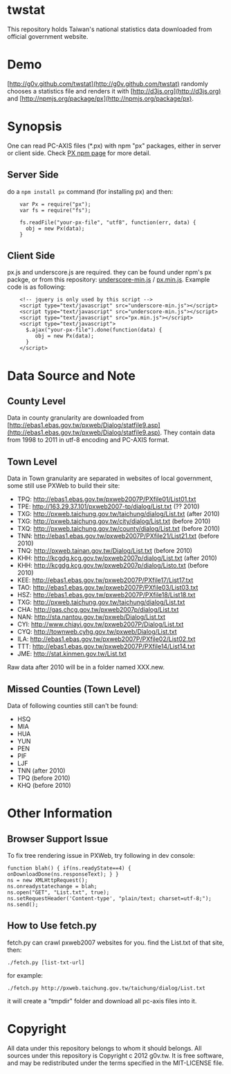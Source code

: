 twstat
======

This repository holds Taiwan's national statistics data downloaded from official government website.

Demo
========

[http://g0v.github.com/twstat](http://g0v.github.com/twstat) randomly chooses a statistics file and renders it with [http://d3js.org](http://d3js.org) and [http://npmjs.org/package/px](http://npmjs.org/package/px).


Synopsis
========

One can read PC-AXIS files (*.px) with npm "px" packages, either in server or client side. Check [PX npm page](http://npmjs.org/package/px) for more detail.

Server Side
--------

do a `npm install px` command (for installing px) and then: 

        var Px = require("px");
        var fs = require("fs");
        
        fs.readFile("your-px-file", "utf8", function(err, data) {
          obj = new Px(data);
        }

Client Side
--------------

px.js and underscore.js are required. they can be found under npm's px packge, or from this repository: [underscore-min.js](http://g0v.github.com/twstat/js/underscore-min.js) / [px.min.js](http://g0v.github.com/twstat/js/px.min.js). Example code is as following:

        <!-- jquery is only used by this script -->
        <script type="text/javascript" src="underscore-min.js"></script>
        <script type="text/javascript" src="underscore-min.js"></script>
        <script type="text/javascript" src="px.min.js"></script>
        <script type="text/javascript">
          $.ajax("your-px-file").done(function(data) {
             obj = new Px(data);
          }
        </script>

Data Source and Note
=======================

County Level
-----------------------
Data in county granularity are downloaded from [http://ebas1.ebas.gov.tw/pxweb/Dialog/statfile9.asp](http://ebas1.ebas.gov.tw/pxweb/Dialog/statfile9.asp). They contain data from 1998 to 2011 in utf-8 encoding and PC-AXIS format.

Town Level
-----------------------
Data in Town granularity are separated in websites of local government, some still use PXWeb to build their site:

* TPQ: http://ebas1.ebas.gov.tw/pxweb2007P/PXfile01/List01.txt
* TPE: http://163.29.37.101/pxweb2007-tp/dialog/List.txt (?? 2010)
* TXG: http://pxweb.taichung.gov.tw/taichung/dialog/List.txt (after 2010)
* TXG: http://pxweb.taichung.gov.tw/city/dialog/List.txt (before 2010)
* TXQ: http://pxweb.taichung.gov.tw/county/dialog/List.txt (before 2010)
* TNN: http://ebas1.ebas.gov.tw/pxweb2007P/PXfile21/List21.txt (before 2010)
* TNQ: http://pxweb.tainan.gov.tw/Dialog/List.txt (before 2010)
* KHH: http://kcgdg.kcg.gov.tw/pxweb2007p/dialog/List.txt (after 2010)
* KHH: http://kcgdg.kcg.gov.tw/pxweb2007p/dialog/Listo.txt (before 2010)
* KEE: http://ebas1.ebas.gov.tw/pxweb2007P/PXfile17/List17.txt
* TAO: http://ebas1.ebas.gov.tw/pxweb2007P/PXfile03/List03.txt
* HSZ: http://ebas1.ebas.gov.tw/pxweb2007P/PXfile18/List18.txt
* TXG: http://pxweb.taichung.gov.tw/taichung/dialog/List.txt
* CHA: http://gas.chcg.gov.tw/pxweb2007p/dialog/List.txt
* NAN: http://sta.nantou.gov.tw/pxweb/Dialog/List.txt
* CYI: http://www.chiayi.gov.tw/pxweb2007P/Dialog/List.txt
* CYQ: http://townweb.cyhg.gov.tw/pxweb/Dialog/List.txt
* ILA: http://ebas1.ebas.gov.tw/pxweb2007P/PXfile02/List02.txt
* TTT: http://ebas1.ebas.gov.tw/pxweb2007P/PXfile14/List14.txt
* JME: http://stat.kinmen.gov.tw/List.txt

Raw data after 2010 will be in a folder named XXX.new.


Missed Counties (Town Level)
-----------------------
Data of following counties still can't be found:

* HSQ
* MIA
* HUA
* YUN
* PEN
* PIF
* LJF
* TNN (after 2010)
* TPQ (before 2010)
* KHQ (before 2010)

Other Information
=======================

Browser Support Issue
-----------------------
To fix tree rendering issue in PXWeb, try following in dev console:

    function blah() { if(ns.readyState==4) {  onDownloadDone(ns.responseText); } }
    ns = new XMLHttpRequest();
    ns.onreadystatechange = blah;
    ns.open("GET", "List.txt", true);
    ns.setRequestHeader('Content-type', "plain/text; charset=utf-8;");
    ns.send();

How to Use fetch.py
-----------------------
fetch.py can crawl pxweb2007 websites for you. find the List.txt of that site, then:

    ./fetch.py [list-txt-url]

for example:

    ./fetch.py http://pxweb.taichung.gov.tw/taichung/dialog/List.txt

it will create a "tmpdir" folder and download all pc-axis files into it.

Copyright
=======================
All data under this repository belongs to whom it should belongs. All sources under this repository  is Copyright c 2012 g0v.tw. It is free software, and may be redistributed under the terms specified in the MIT-LICENSE file.
